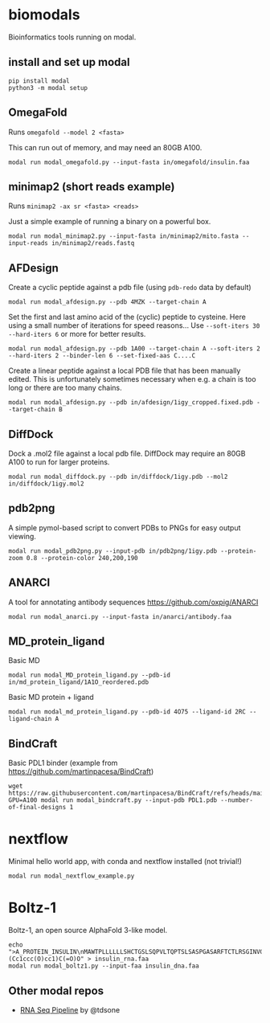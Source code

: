 # biomodals
Bioinformatics tools running on modal.

## install and set up modal
```
pip install modal
python3 -m modal setup
```

## OmegaFold

Runs `omegafold --model 2 <fasta>`

This can run out of memory, and may need an 80GB A100. 

```
modal run modal_omegafold.py --input-fasta in/omegafold/insulin.faa
```

## minimap2 (short reads example)

Runs `minimap2 -ax sr <fasta> <reads>`

Just a simple example of running a binary on a powerful box.

```
modal run modal_minimap2.py --input-fasta in/minimap2/mito.fasta --input-reads in/minimap2/reads.fastq
```

## AFDesign

Create a cyclic peptide against a pdb file (using `pdb-redo` data by default)

```
modal run modal_afdesign.py --pdb 4MZK --target-chain A
```

Set the first and last amino acid of the (cyclic) peptide to cysteine.
Here using a small number of iterations for speed reasons...
Use `--soft-iters 30` `--hard-iters 6` or more for better results.

```
modal run modal_afdesign.py --pdb 1A00 --target-chain A --soft-iters 2 --hard-iters 2 --binder-len 6 --set-fixed-aas C....C
```

Create a linear peptide against a local PDB file that has been manually edited.
This is unfortunately sometimes necessary when e.g. a chain is too long or there are too many chains.

```
modal run modal_afdesign.py --pdb in/afdesign/1igy_cropped.fixed.pdb --target-chain B
```

## DiffDock

Dock a .mol2 file against a local pdb file.
DiffDock may require an 80GB A100 to run for larger proteins.

```
modal run modal_diffdock.py --pdb in/diffdock/1igy.pdb --mol2 in/diffdock/1igy.mol2
```

## pdb2png

A simple pymol-based script to convert PDBs to PNGs for easy output viewing.

```
modal run modal_pdb2png.py --input-pdb in/pdb2png/1igy.pdb --protein-zoom 0.8 --protein-color 240,200,190
```

## ANARCI
A tool for annotating antibody sequences https://github.com/oxpig/ANARCI

```
modal run modal_anarci.py --input-fasta in/anarci/antibody.faa
```

## MD_protein_ligand
Basic MD
```
modal run modal_MD_protein_ligand.py --pdb-id in/md_protein_ligand/1A1O_reordered.pdb
```

Basic MD protein + ligand
```
modal run modal_md_protein_ligand.py --pdb-id 4O75 --ligand-id 2RC --ligand-chain A
```

## BindCraft

Basic PDL1 binder (example from https://github.com/martinpacesa/BindCraft)
```
wget https://raw.githubusercontent.com/martinpacesa/BindCraft/refs/heads/main/example/PDL1.pdb
GPU=A100 modal run modal_bindcraft.py --input-pdb PDL1.pdb --number-of-final-designs 1
```

# nextflow
Minimal hello world app, with conda and nextflow installed (not trivial!)
```
modal run modal_nextflow_example.py
```

# Boltz-1
Boltz-1, an open source AlphaFold 3-like model.
```
echo ">A_PROTEIN_INSULIN\nMAWTPLLLLLLSHCTGSLSQPVLTQPTSLSASPGASARFTCTLRSGINVGTYRIYWYQQKPGSLPRYLLRYKSDSDKQGSGVPSRFSGSKDASTNAGLLLISGLQSEDEADYYCAIWYSSTS\n>B|RNA|\nACUGACUGGAAGUCCCCCGUAGUACCCGACG\n>C|smiles\nN[C@@H](Cc1ccc(O)cc1)C(=O)O" > insulin_rna.faa
modal run modal_boltz1.py --input-faa insulin_dna.faa
```

## Other modal repos

- [RNA Seq Pipeline](https://github.com/tdsone/modal-rna-seq-pipeline) by @tdsone
